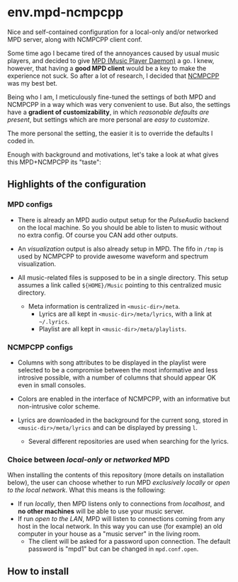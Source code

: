 env.mpd-ncmpcpp
===============

Nice and self-contained configuration for a local-only and/or networked MPD server, along with NCMPCPP client conf.

Some time ago I became tired of the annoyances caused by usual music players, and decided to give
[MPD (Music Player Daemon)](http://www.musicpd.org/) a go.
I knew, however, that having a **good MPD client** would be a key to make the experience not suck.
So after a lot of research, I decided that [NCMPCPP](http://ncmpcpp.rybczak.net/) was my best bet.

Being who I am, I meticulously fine-tuned the settings of both MPD and NCMPCPP in a way which was very convenient to use.
But also, the settings have a **gradient of customizability**, in which _reasonable defaults are present_,
but settings which are more personal are _easy to customize_.

The more personal the setting, the easier it is to override the defaults I coded in.

Enough with background and motivations, let's take a look at what gives this MPD+NCMPCPP its "taste":

Highlights of the configuration
-------------------------------

### MPD configs

  * There is already an MPD audio output setup for the _PulseAudio_ backend on the local machine.
    So you should be able to listen to music without no extra config. Of course you CAN add other outputs.
  * An _visualization_ output is also already setup in MPD.
    The fifo in `/tmp` is used by NCMPCPP to provide awesome waveform and spectrum visualization.

  * All music-related files is supposed to be in a single directory.
    This setup assumes a link called `${HOME}/Music` pointing to this centralized music directory.
      + Meta information is centralized in `<music-dir>/meta`.
          - Lyrics are all kept in `<music-dir>/meta/lyrics`, with a link at `~/.lyrics`.
          + Playlist are all kept in `<music-dir>/meta/playlists`.

### NCMPCPP configs

  * Columns with song attributes to be displayed in the playlist were selected to be a compromise between
    the most informative and less introsive possible, with a number of columns that should appear OK even in small consoles.

  * Colors are enabled in the interface of NCMPCPP, with an informative but non-intrusive color scheme.

  * Lyrics are downloaded in the background for the current song, stored in `<music-dir>/meta/lyrics` and can be displayed by pressing `l`.
      + Several different repositories are used when searching for the lyrics.

### Choice between _local-only_ or _networked_ MPD

When installing the contents of this repository (more details on installation below),
the user can choose whether to run MPD _exclusively locally_ or _open to the local network_. 
What this means is the following:

  * If run _locally_, then MPD listens only to connections from _localhost_, and **no other machines** will be able to use your music server.
  * If run _open to the LAN_, MPD will listen to connections coming from any host in the local network.
    In this way you can use (for example) an old computer in your house as a "music server" in the living room.
      + The client will be asked for a password upon connection. The default password is "mpd1" but can be changed in `mpd.conf.open`.


How to install
--------------
